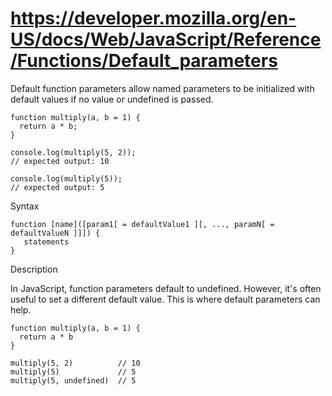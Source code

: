 # https://developer.mozilla.org/en-US/docs/Web/JavaScript/Reference/Functions/Default_parameters

Default function parameters allow named parameters to be initialized with default values if no value or undefined is passed.
```
function multiply(a, b = 1) {
  return a * b;
}

console.log(multiply(5, 2));
// expected output: 10

console.log(multiply(5));
// expected output: 5
```


Syntax
```
function [name]([param1[ = defaultValue1 ][, ..., paramN[ = defaultValueN ]]]) {
   statements
}
```

Description

In JavaScript, function parameters default to undefined. However, it's often useful to set a different default value. This is where default parameters can help.
```
function multiply(a, b = 1) {
  return a * b 
}

multiply(5, 2)          // 10
multiply(5)             // 5
multiply(5, undefined)  // 5
```



